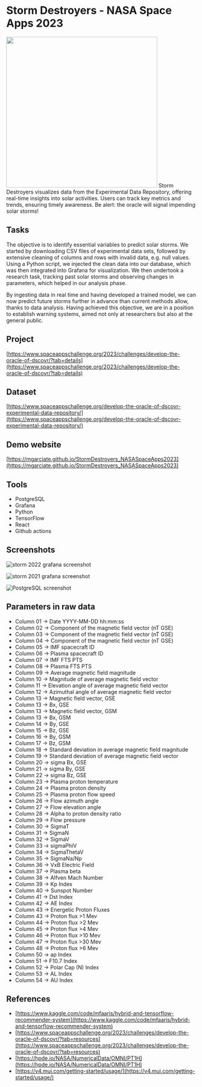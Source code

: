 # Storm Destroyers - NASA Space Apps 2023
<img src="https://github.com/mgarciate/StormDestroyers_NASASpaceApps2023/blob/master/logo.jpeg?raw=true" data-canonical-src="https://github.com/mgarciate/StormDestroyers_NASASpaceApps2023/blob/master/logo.jpeg?raw=true" width="400" height="400" />
Storm Destroyers visualizes data from the Experimental Data Repository, offering real-time insights into solar activities. Users can track key metrics and trends, ensuring timely awareness. Be alert: the oracle will signal impending solar storms!

## Tasks
The objective is to identify essential variables to predict solar storms. We started by downloading CSV files of experimental data sets, followed by extensive cleaning of columns and rows with invalid data, e.g. null values. Using a Python script, we injected the clean data into our database, which was then integrated into Grafana for visualization. We then undertook a research task, tracking past solar storms and observing changes in parameters, which helped in our analysis phase.

By ingesting data in real time and having developed a trained model, we can now predict future storms further in advance than current methods allow, thanks to data analysis. Having achieved this objective, we are in a position to establish warning systems, aimed not only at researchers but also at the general public.

## Project
[https://www.spaceappschallenge.org/2023/challenges/develop-the-oracle-of-dscovr/?tab=details](https://www.spaceappschallenge.org/2023/challenges/develop-the-oracle-of-dscovr/?tab=details)

## Dataset
[https://www.spaceappschallenge.org/develop-the-oracle-of-dscovr-experimental-data-repository/](https://www.spaceappschallenge.org/develop-the-oracle-of-dscovr-experimental-data-repository/)

## Demo website
[https://mgarciate.github.io/StormDestroyers_NASASpaceApps2023](https://mgarciate.github.io/StormDestroyers_NASASpaceApps2023)

## Tools
- PostgreSQL
- Grafana
- Python
- TensorFlow
- React
- Github actions

## Screenshots
![storm 2022 grafana screenshot](https://github.com/mgarciate/StormDestroyers_NASASpaceApps2023/blob/master/screenshots/20220718.png?raw=true)

![storm 2021 grafana screenshot](https://github.com/mgarciate/StormDestroyers_NASASpaceApps2023/blob/master/screenshots/20221009.png?raw=true)

![PostgreSQL screenshot](https://github.com/mgarciate/StormDestroyers_NASASpaceApps2023/blob/master/screenshots/database.png?raw=true)

## Parameters in raw data

- Column 01 -> Date YYYY-MM-DD hh:mm:ss
- Column 02 -> Component of the magnetic field vector (nT GSE)
- Column 03 -> Component of the magnetic field vector (nT GSE)
- Column 04 -> Component of the magnetic field vector (nT GSE)
- Column 05 -> IMF spacecraft ID
- Column 06 -> Plasma spacecraft ID
- Column 07 -> IMF FTS PTS
- Column 08 -> Plasma FTS PTS
- Column 09 -> Average magnetic field magnitude
- Column 10 -> Magnitude of average magnetic field vector
- Column 11 -> Elevation angle of average magnetic field vector
- Column 12 -> Azimuthal angle of average magnetic field vector
- Column 13 -> Magnetic field vector, GSE
- Column 13 -> Bx, GSE
- Column 13 -> Magnetic field vector, GSM
- Column 13 -> Bx, GSM
- Column 14 -> By, GSE
- Column 15 -> Bz, GSE
- Column 16 -> By, GSM
- Column 17 -> Bz, GSM
- Column 18 -> Standard deviation in average magnetic field magnitude
- Column 19 -> Standard deviation of average magnetic field vector
- Column 20 -> sigma Bx, GSE
- Column 21 -> sigma By, GSE
- Column 22 -> sigma Bz, GSE
- Column 23 -> Plasma proton temperature
- Column 24 -> Plasma proton density
- Column 25 -> Plasma proton flow speed
- Column 26 -> Flow azimuth angle
- Column 27 -> Flow elevation angle
- Column 28 -> Alpha to proton density ratio
- Column 29 -> Flow pressure
- Column 30 -> SigmaT
- Column 31 -> SigmaN
- Column 32 -> SigmaV
- Column 33 -> sigmaPhiV
- Column 34 -> SigmaThetaV
- Column 35 -> SigmaNa/Np
- Column 36 -> VxB Electric Field
- Column 37 -> Plasma beta
- Column 38 -> Alfven Mach Number
- Column 39 -> Kp Index
- Column 40 -> Sunspot Number
- Column 41 -> Dst Index
- Column 42 -> AE Index
- Column 43 -> Energetic Proton Fluxes
- Column 43 -> Proton flux >1 Mev
- Column 44 -> Proton flux >2 Mev
- Column 45 -> Proton flux >4 Mev
- Column 46 -> Proton flux >10 Mev
- Column 47 -> Proton flux >30 Mev
- Column 48 -> Proton flux >6 Mev
- Column 50 -> ap Index
- Column 51 -> F10.7 Index
- Column 52 -> Polar Cap (N) Index
- Column 53 -> AL Index
- Column 54 -> AU Index

## References
- [https://www.kaggle.com/code/mfaaris/hybrid-and-tensorflow-recommender-system](https://www.kaggle.com/code/mfaaris/hybrid-and-tensorflow-recommender-system)
- [https://www.spaceappschallenge.org/2023/challenges/develop-the-oracle-of-dscovr/?tab=resources](https://www.spaceappschallenge.org/2023/challenges/develop-the-oracle-of-dscovr/?tab=resources)
- [https://hpde.io/NASA/NumericalData/OMNI/PT1H](https://hpde.io/NASA/NumericalData/OMNI/PT1H)
- [https://v4.mui.com/getting-started/usage/](https://v4.mui.com/getting-started/usage/)
